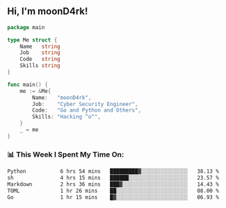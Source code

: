 <h2> Hi, I'm moonD4rk!</h2>

```go
package main

type Me struct {
	Name   string
	Job    string
	Code   string
	Skills string
}

func main() {
	me := &Me{
		Name:   "moonD4rk",
		Job:    "Cyber Security Engineer",
		Code:   "Go and Python and Others",
		Skills: "Hacking ^o^",
	}
	_ = me
}
```

<h3>📊 This Week I Spent My Time On:</h3>
<!-- <img align='right' src="https://github-readme-stats.vercel.app/api?username=moond4rk&show_icons=true&theme=radical", width="300" height="150"> -->

<!--START_SECTION:waka-->

```txt
Python           6 hrs 54 mins   █████████▓░░░░░░░░░░░░░░░   38.13 %
sh               4 hrs 15 mins   ██████░░░░░░░░░░░░░░░░░░░   23.57 %
Markdown         2 hrs 36 mins   ███▓░░░░░░░░░░░░░░░░░░░░░   14.43 %
TOML             1 hr 26 mins    ██░░░░░░░░░░░░░░░░░░░░░░░   08.00 %
Go               1 hr 15 mins    █▓░░░░░░░░░░░░░░░░░░░░░░░   06.93 %
```

<!--END_SECTION:waka-->

